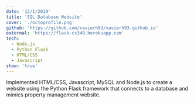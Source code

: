 ```yaml
---
date: '12/1/2019'
title: 'SQL Database Website'
cover: './octoprofile.png'
github: 'https://github.com/xavierh93/xavierh93.github.io'
external: 'https://flask-cs340.herokuapp.com'
tech:
  - Node.js
  - Python Flask
  - HTML/CSS
  - Javascript
show: 'true'
---
```


Implemented HTML/CSS, Javascript, MySQL and Node.js to create a website using the Python Flask framework that connects to a database and mimics property management website.